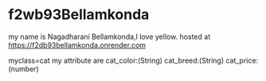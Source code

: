 # f2wb93Bellamkonda 
my name is Nagadharani Bellamkonda,I love yellow.
hosted at <https://f2db93bellamkonda.onrender.com>

myclass=cat
my attribute are
cat_color:(String)
cat_breed:(String)
cat_price:(number)
